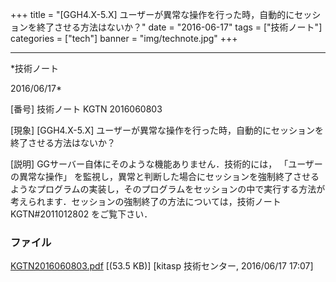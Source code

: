 ﻿+++
title = "[GGH4.X-5.X] ユーザーが異常な操作を行った時，自動的にセッションを終了させる方法はないか？"
date = "2016-06-17"
tags = ["技術ノート"]
categories = ["tech"]
banner = "img/technote.jpg"
+++

-----------------------------------------------------------------------------------------------------------------------------

*技術ノート

2016/06/17*


[番号]
技術ノート KGTN 2016060803

[現象]
[GGH4.X-5.X]
ユーザーが異常な操作を行った時，自動的にセッションを終了させる方法はないか？

[説明]
GGサーバー自体にそのような機能ありません．技術的には，
「ユーザーの異常な操作」
を監視し，異常と判断した場合にセッションを強制終了させるようなプログラムの実装し，そのプログラムをセッションの中で実行する方法が考えられます．セッションの強制終了の方法については，技術ノート
KGTN#2011012802 をご覧下さい．


### ファイル

 
 


[KGTN2016060803.pdf](http://techreport.kitasp.net/attachments/download/2678/KGTN2016060803.pdf)
 [(53.5 KB)] [kitasp 技術センター, 2016/06/17
17:07]


 


 

